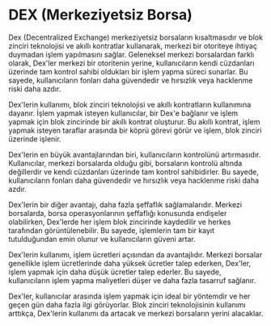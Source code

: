 # DEX (Merkeziyetsiz Borsa)

Dex (Decentralized Exchange) merkeziyetsiz borsaların kısaltmasıdır ve blok zinciri teknolojisi ve akıllı kontratlar kullanarak, merkezi bir otoriteye ihtiyaç duymadan işlem yapılmasını sağlar. Geleneksel merkezi borsalardan farklı olarak, Dex'ler merkezi bir otoritenin yerine, kullanıcıların kendi cüzdanları üzerinde tam kontrol sahibi oldukları bir işlem yapma süreci sunarlar. Bu sayede, kullanıcıların fonları daha güvendedir ve hırsızlık veya hacklenme riski daha azdır.

Dex'lerin kullanımı, blok zinciri teknolojisi ve akıllı kontratların kullanımına dayanır. İşlem yapmak isteyen kullanıcılar, bir Dex'e bağlanır ve işlem yapmak için blok zincirinde bir akıllı kontrat oluşturur. Bu akıllı kontrat, işlem yapmak isteyen taraflar arasında bir köprü görevi görür ve işlem, blok zinciri üzerinde işlenir.

Dex'lerin en büyük avantajlarından biri, kullanıcıların kontrolünü artırmasıdır. Kullanıcılar, merkezi borsalarda olduğu gibi, borsaların kontrolü altında değillerdir ve kendi cüzdanları üzerinde tam kontrol sahibidirler. Bu sayede, kullanıcıların fonları daha güvendedir ve hırsızlık veya hacklenme riski daha azdır.

Dex'lerin bir diğer avantajı, daha fazla şeffaflık sağlamalarıdır. Merkezi borsalarda, borsa operasyonlarının şeffaflığı konusunda endişeler olabilirken, Dex'lerde her işlem blok zincirinde kaydedilir ve herkes tarafından görüntülenebilir. Bu sayede, işlemlerin tam bir kayıt tutulduğundan emin olunur ve kullanıcıların güveni artar.

Dex'lerin kullanımı, işlem ücretleri açısından da avantajlıdır. Merkezi borsalar genellikle işlem ücretlerinde daha yüksek ücretler talep ederken, Dex'ler, işlem yapmak için daha düşük ücretler talep ederler. Bu sayede, kullanıcıların işlem yapma maliyetleri düşer ve daha fazla tasarruf sağlanır.

Dex'ler, kullanıcılar arasında işlem yapmak için ideal bir yöntemdir ve her geçen gün daha fazla ilgi görüyorlar. Blok zinciri teknolojisinin kullanımı arttıkça, Dex'lerin kullanımı da artacak ve merkezi borsaların yerini alacaklar.